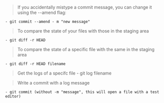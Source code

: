 > If you accidentally mistype a commit message, you can change it using the --amend flag:

    - git commit --amend - m "new message"

> To compare the state of your files with those in the staging area

    - git diff -r HEAD

> To compare the state of a specific file with the same in the staging area
    
    - git diff -r HEAD filename

> Get the logs of a specifc file 
    - git log filename

> Write a commit with a log message

    - git commit (without -m "message", this will open a file with a test editor)
